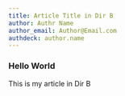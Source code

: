 ```yaml
---
title: Article Title in Dir B
author: Authr Name
author_email: Author@Email.com
authdeck: author.name
---
```

### Hello World

This is my article in Dir B

